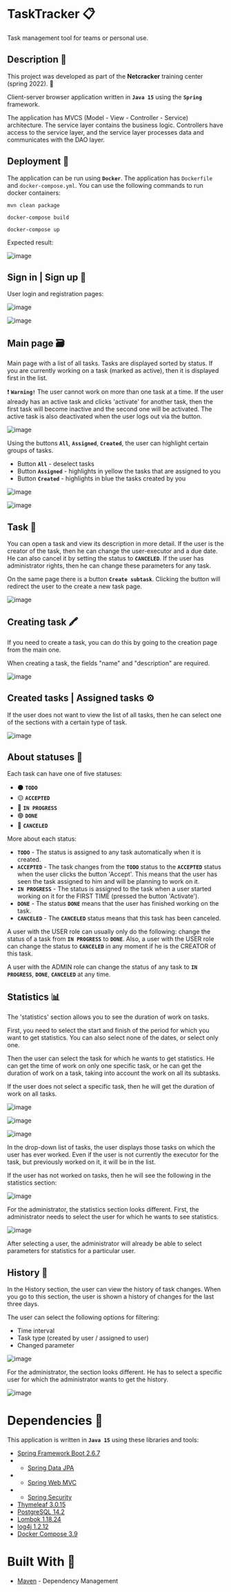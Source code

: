 # TaskTracker :clipboard:
Task management tool for teams or personal use.

## Description :memo:
This project was developed as part of the **Netcracker** training center (spring 2022). :cookie:

Client-server browser application written in **`Java 15`** using the **`Spring`** framework.

The application has MVCS (Model - View - Controller - Service) architecture. The service layer contains the business logic. Controllers have access to the service layer, and the service layer processes data and communicates with the DAO layer.

## Deployment :whale:

The application can be run using **`Docker`**. The application has `Dockerfile` and `docker-compose.yml`.
You can use the following commands to run docker containers:

```
mvn clean package
```

```
docker-compose build
```

```
docker-compose up
```

Expected result:

![image](https://user-images.githubusercontent.com/62648024/180817621-48558a0e-3840-46bc-8f14-7dcf9b8d3afa.png)


## Sign in | Sign up :rocket:
User login and registration pages:

![image](https://user-images.githubusercontent.com/62648024/180289134-752928b2-a43f-45b3-b7fa-e97fdafb311c.png)

![image](https://user-images.githubusercontent.com/62648024/180289195-55b02f54-d383-46e6-9cc6-1f08b5b1f08f.png)

## Main page :card_file_box:
Main page with a list of all tasks. Tasks are displayed sorted by status. If you are currently working on a task (marked as active), then it is displayed first in the list.

:exclamation: **`Warning!`** The user cannot work on more than one task at a time. If the user already has an active task and clicks 'activate' for another task, then the first task will become inactive and the second one will be activated. The active task is also deactivated when the user logs out via the button.

![image](https://user-images.githubusercontent.com/62648024/180293354-6121f46f-320f-4e80-b2e6-df9bc25e735f.png)

Using the buttons **`All`**, **`Assigned`**, **`Created`**, the user can highlight certain groups of tasks.
- Button **`All`** - deselect tasks
- Button **`Assigned`** - highlights in yellow the tasks that are assigned to you
- Button **`Created`** - highlights in blue the tasks created by you

![image](https://user-images.githubusercontent.com/62648024/180294653-8178a937-182e-4818-9b01-a48573f5a996.png)

![image](https://user-images.githubusercontent.com/62648024/180295170-02c53dc5-56a8-48c7-a5dc-7e551e408604.png)

## Task :file_folder:

You can open a task and view its description in more detail. If the user is the creator of the task, then he can change the user-executor and a due date. He can also cancel it by setting the status to **`CANCELED`**. If the user has administrator rights, then he can change these parameters for any task. 

On the same page there is a button **`Create subtask`**. Clicking the button will redirect the user to the create a new task page.

![image](https://user-images.githubusercontent.com/62648024/180295630-c556dc70-b2cd-48e3-b1d0-100714b5f4e8.png)

## Creating task :crayon: 

If you need to create a task, you can do this by going to the creation page from the main one.

When creating a task, the fields "name" and "description" are required.

![image](https://user-images.githubusercontent.com/62648024/180297309-c903e392-0dc5-4671-9d30-d5deacc86e55.png)

## Created tasks | Assigned tasks :gear:

If the user does not want to view the list of all tasks, then he can select one of the sections with a certain type of task.

![image](https://user-images.githubusercontent.com/62648024/180300849-25e87bd6-3c9d-4232-9989-860fd6ba59fb.png)

## About statuses :dna:

Each task can have one of five statuses:
- :black_circle: **`TODO`**
- :yellow_circle: **`ACCEPTED`**
- :large_blue_circle: **`IN PROGRESS`**
- :green_circle: **`DONE`**
- :red_circle: **`CANCELED`**

More about each status:
- **`TODO`** - The status is assigned to any task automatically when it is created.
- **`ACCEPTED`** - The task changes from the **`TODO`** status to the **`ACCEPTED`** status when the user clicks the button 'Accept'. This means that the user has seen the task assigned to him and will be planning to work on it.
- **`IN PROGRESS`** - The status is assigned to the task when a user started working on it for the FIRST TIME (pressed the button 'Activate').
- **`DONE`** - The status **`DONE`** means that the user has finished working on the task.
- **`CANCELED`** - The **`CANCELED`** status means that this task has been canceled.

A user with the USER role can usually only do the following: change the status of a task from **`IN PROGRESS`** to **`DONE`**.
Also, a user with the USER role can change the status to **`CANCELED`** in any moment if he is the CREATOR of this task.

A user with the ADMIN role can change the status of any task to **`IN PROGRESS`**, **`DONE`**, **`CANCELED`** at any time.

## Statistics :bar_chart:

The 'statistics' section allows you to see the duration of work on tasks.

First, you need to select the start and finish of the period for which you want to get statistics. You can also select none of the dates, or select only one.

Then the user can select the task for which he wants to get statistics. He can get the time of work on only one specific task, or he can get the duration of work on a task, taking into account the work on all its subtasks.

If the user does not select a specific task, then he will get the duration of work on all tasks.

![image](https://user-images.githubusercontent.com/62648024/180304997-a202d9e9-666a-4de6-a877-b3923b1ea117.png)

![image](https://user-images.githubusercontent.com/62648024/180305107-b1bf316d-0c0c-49aa-935e-6e12a61fc07d.png)

![image](https://user-images.githubusercontent.com/62648024/180305201-a2b09568-5b79-4f23-86ea-0e9dbf655ea0.png)

In the drop-down list of tasks, the user displays those tasks on which the user has ever worked. Even if the user is not currently the executor for the task, but previously worked on it, it will be in the list.

If the user has not worked on tasks, then he will see the following in the statistics section:

![image](https://user-images.githubusercontent.com/62648024/180305823-f1ce829f-d7c9-4d06-9b1c-68051efffe0b.png)

For the administrator, the statistics section looks different. 
First, the administrator needs to select the user for which he wants to see statistics.

![image](https://user-images.githubusercontent.com/62648024/180319883-31052ec5-40c8-4b4d-b9fc-3e5d8af410a9.png)

After selecting a user, the administrator will already be able to select parameters for statistics for a particular user.

## History :scroll:

In the History section, the user can view the history of task changes. When you go to this section, the user is shown a history of changes for the last three days.

The user can select the following options for filtering:
- Time interval
- Task type (created by user / assigned to user)
- Changed parameter

![image](https://user-images.githubusercontent.com/62648024/180320564-af971f90-873a-4541-8e08-48de5f8fc268.png)

For the administrator, the section looks different. He has to select a specific user for which the administrator wants to get the history.

![image](https://user-images.githubusercontent.com/62648024/180321373-9e874287-29e6-4f99-a415-5321439474e7.png)

# Dependencies :link:
This application is written in **`Java 15`** using these libraries and tools:
- [Spring Framework Boot 2.6.7](https://spring.io/projects/spring-boot)
- - [Spring Data JPA](https://spring.io/projects/spring-data-jpa)
- - [Spring Web MVC](https://docs.spring.io/spring-framework/docs/current/reference/html/web.html)
- - [Spring Security](https://spring.io/projects/spring-security)
- [Thymeleaf 3.0.15](https://www.thymeleaf.org/)
- [PostgreSQL 14.2](https://www.postgresql.org/)
- [Lombok 1.18.24](https://projectlombok.org/)
- [log4j 1.2.12](https://logging.apache.org/log4j/2.x/index.html)
- [Docker Compose 3.9](https://docs.docker.com/compose/)

# Built With :round_pushpin:
- [Maven](https://maven.apache.org/) - Dependency Management
